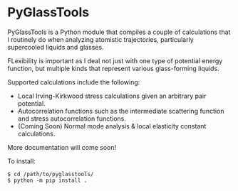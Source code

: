 # PyGlassTools

PyGlassTools is a Python module that compiles a couple of calculations that I routinely do when analyzing atomistic trajectories, particularly supercooled liquids and glasses.

FLexibility is important as I deal not just with one type of potential energy function, but multiple kinds that represent various glass-forming liquids.

Supported calculations include the following:
- Local Irving-Kirkwood stress calculations given an arbitrary pair potential.
- Autocorrelation functions such as the intermediate scattering function and stress autocorrelation functions.
- (Coming Soon) Normal mode analysis & local elasticity constant calculations.

More documentation will come soon!

To install:

```console
$ cd /path/to/pyglasstools/
$ python -m pip install .
```
